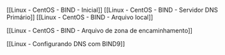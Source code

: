 
[[Linux - CentOS - BIND - Inicial]]
[[Linux - CentOS - BIND - Servidor DNS Primário]]
[[Linux - CentOS - BIND - Arquivo local]]

[[Linux - CentOS - BIND - Arquivo de zona de encaminhamento]]


[[Linux - Configurando DNS com BIND9]]